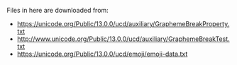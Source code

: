 Files in here are downloaded from:

- <https://unicode.org/Public/13.0.0/ucd/auxiliary/GraphemeBreakProperty.txt>
- <http://www.unicode.org/Public/13.0.0/ucd/auxiliary/GraphemeBreakTest.txt>
- <https://unicode.org/Public/13.0.0/ucd/emoji/emoji-data.txt>
